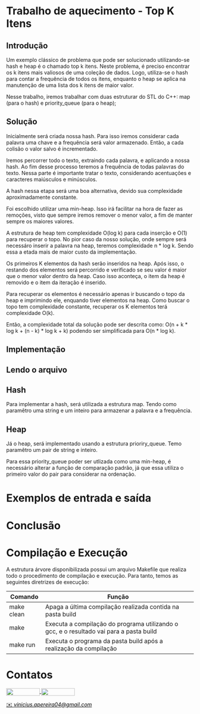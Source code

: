 # Trabalho de aquecimento - Top K Itens

## Introdução

Um exemplo clássico de problema que pode ser solucionado utilizando-se hash e heap é o
chamado top k itens. Neste problema, é preciso encontrar os k itens mais valiosos de uma
coleção de dados. Logo, utiliza-se o hash para contar a frequência de todos os itens, enquanto
o heap se aplica na manutenção de uma lista dos k itens de maior valor.

Nesse trabalho, iremos trabalhar com duas estruturar do STL do C++: map (para o hash) e priority_queue (para o heap);

## Solução
    
Inicialmente será criada nossa hash. Para isso iremos considerar cada palavra uma chave e a frequência será valor armazenado. Então, a cada colisão o valor salvo é incrementado.

Iremos percorrer todo o texto, extraindo cada palavra, e aplicando a nossa hash. Ao fim desse processo teremos a frequência de todas palavras do texto. Nessa parte é importante tratar o texto, considerando acentuações e caracteres maiúsculos e minúsculos.

A hash nessa etapa será uma boa alternativa, devido sua complexidade aproximadamente constante.

Foi escolhido utilizar uma min-heap. Isso irá facilitar na hora de fazer as remoções, visto que sempre iremos remover o menor valor, a fim de manter sempre os maiores valores.

A estrutura de heap tem complexidade O(log k) para cada inserção e O(1) para recuperar o topo. No pior caso da nosso solução, onde sempre será necessáro inserir a palavra na heap, teremos complexidade n * log k. Sendo essa a etada mais de maior custo da implementação.

Os primeiros K elementos da hash serão inseridos na heap. Após isso, o restando dos elementos será percorrido e verificado se seu valor é maior que o menor valor dentro da heap. Caso isso aconteça, o item da heap é removido e o item da iteração é inserido.

Para recuperar os elementos é necessário apenas ir buscando o topo da heap e imprimindo ele, enquando tiver elementos na heap. Como buscar o topo tem complexidade constante, recuperar os K elementos terá complexidade O(k).

Então, a complexidade total da solução pode ser descrita como:
O(n + k * log k + (n - k) * log k + k) podendo ser simplificada para O(n * log k).

## Implementação

## Lendo o arquivo

## Hash

Para implementar a hash, será utilizada a estrutura map. Tendo como paramêtro uma string e um inteiro para armazenar a palavra e a frequência.

## Heap

Já o heap, será implementado usando a estrutura prioriry_queue. Temo paramêtro um pair de string e inteiro. 

Para essa priority_queue poder ser utlizada como uma min-heap, é necessário alterar a função de comparação padrão, já que essa utiliza o primeiro valor do pair para considerar na ordenação.

# Exemplos de entrada e saída


# Conclusão


# Compilação e Execução

A estrutura árvore disponibilizada possui um arquivo Makefile que realiza todo o procedimento de compilação e execução. Para tanto, temos as seguintes diretrizes de execução:

| Comando | Função |
| --- | --- |
| make clean | Apaga a última compilação realizada contida na pasta build |
| make | Executa a compilação do programa utilizando o gcc, e o resultado vai para a pasta build |
| make run | Executa o programa da pasta build após a realização da compilação |

# Contatos

<div style="display: inline-block;">
<a href="https://t.me/vini_apereira">
<img align="center" height="20px" width="90px" src="https://img.shields.io/badge/Telegram-2CA5E0?style=for-the-badge&logo=telegram&logoColor=white"/> 
</a>

<a href="https://www.linkedin.com/in/vinicius-alves-pereira-913254236/">
<img align="center" height="20px" width="90px" src="https://img.shields.io/badge/LinkedIn-0077B5?style=for-the-badge&logo=linkedin&logoColor=white"/>
</a>

</div>

<p> </p>


<a style="color:black" href="mailto:vinicius.apereira04@gmail.com?subject=[GitHub]%20Source%20Dynamic%20Lists">
✉️ <i>vinicius.apereira04@gmail.com</i>
</a>